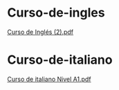 # Curso-de-ingles

[Curso de Inglés (2).pdf](https://github.com/user-attachments/files/22917859/Curso.de.Ingles.2.pdf)

# Curso-de-italiano

[Curso de italiano Nivel A1.pdf](https://github.com/user-attachments/files/23060289/Curso.de.italiano.Nivel.A1.pdf)
